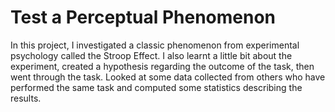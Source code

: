 # Test a Perceptual Phenomenon
In this project, I investigated a classic phenomenon from experimental psychology called the Stroop Effect. I also learnt a little bit about the experiment, created a hypothesis regarding the outcome of the task, then went through the task. Looked at some data collected from others who have performed the same task and computed some statistics describing the results.
